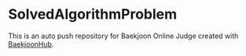 # SolvedAlgorithmProblem
This is an auto push repository for Baekjoon Online Judge created with [BaekjoonHub](https://github.com/BaekjoonHub/BaekjoonHub).
